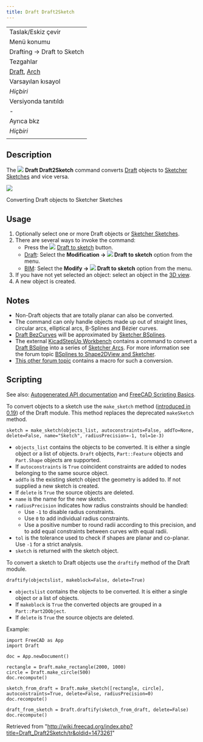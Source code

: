 ```yaml
---
title: Draft Draft2Sketch
---
```

|  |
| --- |
| Taslak/Eskiz çevir |
| Menü konumu |
| Drafting → Draft to Sketch |
| Tezgahlar |
| [Draft](/Draft_Workbench/tr "Draft Workbench/tr"), [Arch](/Arch_Workbench/tr "Arch Workbench/tr") |
| Varsayılan kısayol |
| *Hiçbiri* |
| Versiyonda tanıtıldı |
| - |
| Ayrıca bkz |
| *Hiçbiri* |
|  |

## Description

The ![](/images/Draft_Draft2Sketch.svg) **Draft Draft2Sketch** command converts [Draft](/Draft_Workbench "Draft Workbench") objects to [Sketcher Sketches](/Sketcher_NewSketch "Sketcher NewSketch") and vice versa.

![](/images/Draft_Draft2Sketch_example.png)

Converting Draft objects to Sketcher Sketches

## Usage

1. Optionally select one or more Draft objects or [Sketcher Sketches](/Sketcher_NewSketch "Sketcher NewSketch").
2. There are several ways to invoke the command:
   * Press the ![](/images/Draft_Draft2Sketch.svg) [Draft to sketch](/Draft_Draft2Sketch "Draft Draft2Sketch") button.
   * [Draft](/Draft_Workbench "Draft Workbench"): Select the **Modification → ![](/images/Draft_Draft2Sketch.svg) Draft to sketch** option from the menu.
   * [BIM](/BIM_Workbench "BIM Workbench"): Select the **Modify → ![](/images/Draft_Draft2Sketch.svg) Draft to sketch** option from the menu.
3. If you have not yet selected an object: select an object in the [3D view](/3D_view "3D view").
4. A new object is created.

## Notes

* Non-Draft objects that are totally planar can also be converted.
* The command can only handle objects made up out of straight lines, circular arcs, elliptical arcs, B-Splines and Bézier curves.
* [Draft BezCurves](/Draft_BezCurve "Draft BezCurve") will be approximated by [Sketcher BSplines](/Sketcher_CreateBSpline "Sketcher CreateBSpline").
* The external [KicadStepUp Workbench](/KicadStepUp_Workbench "KicadStepUp Workbench") contains a command to convert a [Draft BSpline](/Draft_BSpline "Draft BSpline") into a series of [Sketcher Arcs](/Sketcher_CreateArc "Sketcher CreateArc"). For more information see the forum topic [BSplines to Shape2DView and Sketcher](https://forum.freecadweb.org/viewtopic.php?f=9&t=25082).
* [This other forum topic](https://forum.freecadweb.org/viewtopic.php?f=3&t=58781#p505207) contains a macro for such a conversion.

## Scripting

See also: [Autogenerated API documentation](https://freecad.github.io/SourceDoc/) and [FreeCAD Scripting Basics](/FreeCAD_Scripting_Basics "FreeCAD Scripting Basics").

To convert objects to a sketch use the `make_sketch` method ([introduced in 0.19](/Release_notes_0.19 "Release notes 0.19")) of the Draft module. This method replaces the deprecated `makeSketch` method.

```
sketch = make_sketch(objects_list, autoconstraints=False, addTo=None, delete=False, name="Sketch", radiusPrecision=-1, tol=1e-3)

```

* `objects_list` contains the objects to be converted. It is either a single object or a list of objects. `Draft` objects, `Part::Feature` objects and `Part.Shape` objects are supported.
* If `autoconstraints` is `True` coincident constraints are added to nodes belonging to the same source object.
* `addTo` is the existing sketch object the geometry is added to. If not supplied a new sketch is created.
* If `delete` is `True` the source objects are deleted.
* `name` is the name for the new sketch.
* `radiusPrecision` indicates how radius constraints should be handled:
  + Use `-1` to disable radius constraints.
  + Use `0` to add individual radius constraints.
  + Use a positive number to round radii according to this precision, and to add equal constraints between curves with equal radii.
* `tol` is the tolerance used to check if shapes are planar and co-planar. Use `-1` for a strict analysis.
* `sketch` is returned with the sketch object.

To convert a sketch to Draft objects use the `draftify` method of the Draft module.

```
draftify(objectslist, makeblock=False, delete=True)

```

* `objectslist` contains the objects to be converted. It is either a single object or a list of objects.
* If `makeblock` is `True` the converted objects are grouped in a `Part::Part2DObject`.
* If `delete` is `True` the source objects are deleted.

Example:

```
import FreeCAD as App
import Draft

doc = App.newDocument()

rectangle = Draft.make_rectangle(2000, 1000)
circle = Draft.make_circle(500)
doc.recompute()

sketch_from_draft = Draft.make_sketch([rectangle, circle], autoconstraints=True, delete=False, radiusPrecision=0)
doc.recompute()

draft_from_sketch = Draft.draftify(sketch_from_draft, delete=False)
doc.recompute()

```

Retrieved from "<http://wiki.freecad.org/index.php?title=Draft_Draft2Sketch/tr&oldid=1473261>"